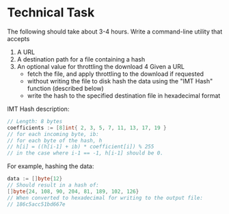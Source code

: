 
# Technical Task

The following should take about 3-4 hours.
Write a command-line utility that accepts

1. A URL
2. A destination path for a file containing a hash
3. An optional value for throttling the download
4 Given a URL
    - fetch the file, and apply throttling to the download if requested
    - without writing the file to disk hash the data using the "IMT Hash" function (described below)
    - write the hash to the specified destination file in hexadecimal format

IMT Hash description:

```go
// Length: 8 bytes
coefficients := [8]int{ 2, 3, 5, 7, 11, 13, 17, 19 }
// for each incoming byte, ib:
// for each byte of the hash, h
// h[i] = ((h[i-1] + ib) * coefficient[i]) % 255
// in the case where i-1 == -1, h[i-1] should be 0.
```

For example, hashing the data:

```go
data := []byte{12}
// Should result in a hash of:
[]byte{24, 108, 90, 204, 81, 189, 102, 126}
// When converted to hexadecimal for writing to the output file:
// 186c5acc51bd667e
```
